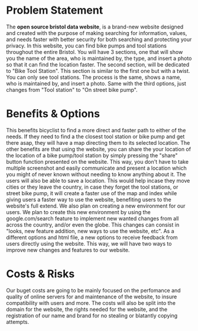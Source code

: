 # Problem Statement
The **open source bristol data website**, is a brand-new website designed and created with the purpose of making searching for information, values, and needs faster with better security for both searching and protecting your privacy. In this website, you can find bike pumps and tool stations throughout the entire Bristol. You will have 3 sections, one that will show you the name of the area, who is maintained by, the type, and insert a photo so that it can find the location faster. The second section, will be dedicated to "Bike Tool Station". This section is similar to the first one but with a twist. You can only see tool stations. The process is the same, shows a name, who is maintained by, and insert a photo. Same with the third options, just changes from "Tool station" to "On street bike pump".

# Benefits & Options
This benefits bicyclist to find a more direct and faster path to either of the needs. If they need to find a the closest tool station or bike pump and get there asap, they will have a map directing them to its selected location. The other benefits are that using the website, you can share the your location of the location of a bike pump/tool station by simply pressing the "share" button function presented on the website. This way, you don't have to take multiple screenshot and easily communicate and present a location which you might of never known without needing to know anything about it. The users will also be able to save a location. This would help incase they move cities or they leave the country, in case they forget the tool stations, or street bike pump, it will create a faster use of the map and index while giving users a faster way to use the website, benefiting users to the website's full extend. We also plan on creating a new environment for our users. We plan to create this new environment by using the google.com/search feature to implement new wanted changes from all across the country, and/or even the globe. This changes can consist in "looks, new feature addition, new ways to use the website, etc". As a different options and html file, a new options to receive feedback from users directly using the website. This way, we will have two ways to improve new changes and features to our website.

# Costs & Risks
Our buget costs are going to be mainly focused on the perfomance and quality of online servers for and maintenance of the website, to insure compatibility with users and more. The costs will also be split into the domain for the website, the rights needed for the website, and the registration of our name and brand for no stealing or blatantly copying attempts.
